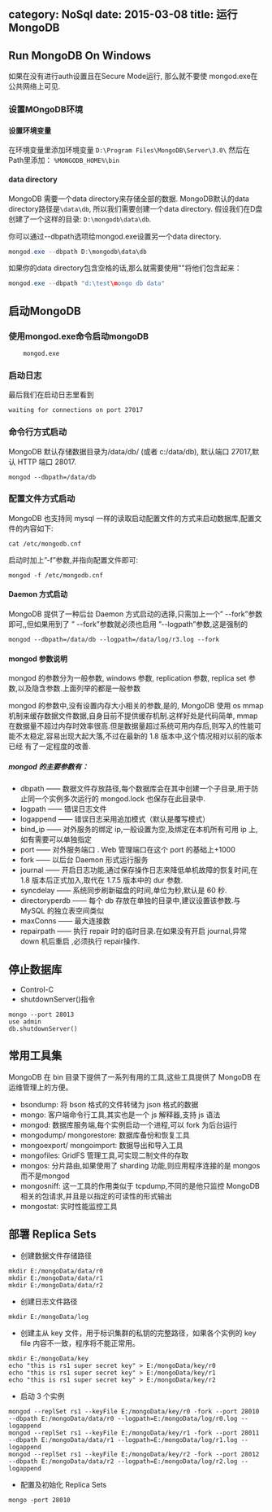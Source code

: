 ﻿category: NoSql
date: 2015-03-08
title: 运行MongoDB
---

## Run MongoDB On Windows
如果在没有进行auth设置且在Secure Mode运行, 那么就不要使 mongod.exe在公共网络上可见.

### 设置MOngoDB环境

#### 设置环境变量
在环境变量里添加环境变量 `D:\Program Files\MongoDB\Server\3.0\` 然后在Path里添加： `%MONGODB_HOME%\bin`

#### data directory
MongoDB 需要一个data directory来存储全部的数据. MongoDB默认的data directory路径是`\data\db`,
所以我们需要创建一个data directory. 假设我们在D盘创建了一个这样的目录: `D:\mongodb\data\db`.

你可以通过--dbpath选项给mongod.exe设置另一个data directory.
```java
mongod.exe --dbpath D:\mongodb\data\db
```
如果你的data directory包含空格的话,那么就需要使用""将他们包含起来：
```java
mongod.exe --dbpath "d:\test\mongo db data"
```

## 启动MongoDB

### 使用mongod.exe命令启动mongoDB
```shell
	mongod.exe
```

### 启动日志
最后我们在启动日志里看到
```shell
waiting for connections on port 27017
```

### 命令行方式启动

MongoDB 默认存储数据目录为/data/db/ (或者 c:/data/db), 默认端口 27017,默认 HTTP 端口 28017.
```shell
mongod --dbpath=/data/db
```

### 配置文件方式启动
MongoDB 也支持同 mysql 一样的读取启动配置文件的方式来启动数据库,配置文件的内容如下:
```shell
cat /etc/mongodb.cnf
```
启动时加上”-f”参数,并指向配置文件即可:
```shell
mongod -f /etc/mongodb.cnf
```

#### Daemon 方式启动
MongoDB 提供了一种后台 Daemon 方式启动的选择,只需加上一个” --fork”参数即可,,但如果用到了 ” --fork”参数就必须也启用 ”--logpath”参数,这是强制的
```shell
mongod --dbpath=/data/db --logpath=/data/log/r3.log --fork
```

#### mongod 参数说明
mongod 的参数分为一般参数, windows 参数, replication 参数, replica set 参数,以及隐含参数.上面列举的都是一般参数

mongod 的参数中,没有设置内存大小相关的参数,是的, MongoDB 使用 os mmap 机制来缓存数据文件数据,自身目前不提供缓存机制.这样好处是代码简单,
mmap 在数据量不超过内存时效率很高.但是数据量超过系统可用内存后,则写入的性能可能不太稳定,容易出现大起大落,不过在最新的 1.8 版本中,这个情况相对以前的版本已经
有了一定程度的改善.

##### mongod 的主要参数有：
* dbpath —— 数据文件存放路径,每个数据库会在其中创建一个子目录,用于防止同一个实例多次运行的 mongod.lock 也保存在此目录中.
* logpath —— 错误日志文件
* logappend —— 错误日志采用追加模式（默认是覆写模式）
* bind_ip —— 对外服务的绑定 ip,一般设置为空,及绑定在本机所有可用 ip 上,如有需要可以单独指定
* port —— 对外服务端口 . Web 管理端口在这个 port 的基础上+1000
* fork —— 以后台 Daemon 形式运行服务
* journal —— 开启日志功能,通过保存操作日志来降低单机故障的恢复时间,在 1.8 版本后正式加入,取代在 1.7.5 版本中的 dur 参数.
* syncdelay —— 系统同步刷新磁盘的时间,单位为秒,默认是 60 秒.
* directoryperdb —— 每个 db 存放在单独的目录中,建议设置该参数.与 MySQL 的独立表空间类似
* maxConns —— 最大连接数
* repairpath —— 执行 repair 时的临时目录.在如果没有开启 journal,异常 down 机后重启 ,必须执行 repair操作.

## 停止数据库

* Control-C
* shutdownServer()指令
```shell
mongo --port 28013
use admin
db.shutdownServer()
```

## 常用工具集
MongoDB 在 bin 目录下提供了一系列有用的工具,这些工具提供了 MongoDB 在运维管理上的方便。
* bsondump: 将 bson 格式的文件转储为 json 格式的数据
* mongo: 客户端命令行工具,其实也是一个 js 解释器,支持 js 语法
* mongod: 数据库服务端,每个实例启动一个进程,可以 fork 为后台运行
* mongodump/ mongorestore: 数据库备份和恢复工具
* mongoexport/ mongoimport: 数据导出和导入工具
* mongofiles: GridFS 管理工具,可实现二制文件的存取
* mongos: 分片路由,如果使用了 sharding 功能,则应用程序连接的是 mongos 而不是mongod
* mongosniff: 这一工具的作用类似于 tcpdump,不同的是他只监控 MongoDB 相关的包请求,并且是以指定的可读性的形式输出
* mongostat: 实时性能监控工具

## 部署 Replica Sets
* 创建数据文件存储路径
```shell
mkdir E:/mongoData/data/r0
mkdir E:/mongoData/data/r1
mkdir E:/mongoData/data/r2
```
* 创建日志文件路径
```shell
mkdir E:/mongoData/log
```
* 创建主从 key 文件，用于标识集群的私钥的完整路径，如果各个实例的 key file 内容不一致，程序将不能正常用。
```shell
mkdir E:/mongoData/key
echo "this is rs1 super secret key" > E:/mongoData/key/r0
echo "this is rs1 super secret key" > E:/mongoData/key/r1
echo "this is rs1 super secret key" > E:/mongoData/key/r2
```
* 启动 3 个实例
```shell
mongod --replSet rs1 --keyFile E:/mongoData/key/r0 -fork --port 28010 --dbpath E:/mongoData/data/r0 --logpath=E:/mongoData/log/r0.log --logappend
mongod --replSet rs1 --keyFile E:/mongoData/key/r1 -fork --port 28011 --dbpath E:/mongoData/data/r1 --logpath=E:/mongoData/log/r1.log --logappend
mongod --replSet rs1 --keyFile E:/mongoData/key/r2 -fork --port 28012 --dbpath E:/mongoData/data/r2 --logpath=E:/mongoData/log/r2.log --logappend
```
* 配置及初始化 Replica Sets
```shell
mongo -port 28010
```

